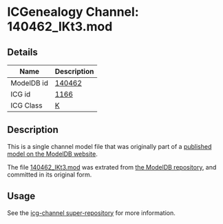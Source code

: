 # ICGenealogy Channel: 140462\_IKt3.mod

## Details

Name | Description
---- | -----------
ModelDB id | [140462](http://senselab.med.yale.edu/ModelDB/ShowModel.cshtml?model=140462)
ICG id | [1166](http://icg.neurotheory.ox.ac.uk/channels/1/1166)
ICG Class | [K](http://icg.neurotheory.ox.ac.uk/channels/1)

## Description

This is a single channel model file that was originally part of a [published model on the ModelDB website](http://senselab.med.yale.edu/mModelDB/ShowModel.cshtml?model=140462).

The file [140462\_IKt3.mod](140462_IKt3.mod) was extrated from [the ModelDB repository](http://senselab.med.yale.edu/ModelDB/ShowModel.cshtml?model=140462), and committed in its original form.

## Usage

See the [icg-channel super-repository](https://github.com/icgenealogy/icg-channels) for more information.